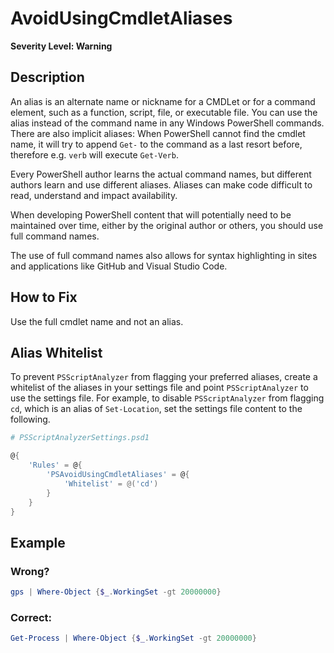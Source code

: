 # AvoidUsingCmdletAliases

**Severity Level: Warning**

## Description

An alias is an alternate name or nickname for a CMDLet or for a command element, such as a function, script, file, or executable file.
You can use the alias instead of the command name in any Windows PowerShell commands. There are also implicit aliases: When PowerShell cannot find the cmdlet name, it will try to append `Get-` to the command as a last resort before, therefore e.g. `verb` will execute `Get-Verb`.

Every PowerShell author learns the actual command names, but different authors learn and use different aliases. Aliases can make code difficult to read, understand and
impact availability.

When developing PowerShell content that will potentially need to be maintained over time, either by the original author or others, you should use full command names.

The use of full command names also allows for syntax highlighting in sites and applications like GitHub and Visual Studio Code.

## How to Fix

Use the full cmdlet name and not an alias.

## Alias Whitelist

To prevent `PSScriptAnalyzer` from flagging your preferred aliases, create a whitelist of the aliases in your settings file and point `PSScriptAnalyzer` to use the settings file. For example, to disable `PSScriptAnalyzer` from flagging `cd`, which is an alias of `Set-Location`, set the settings file content to the following.

```PowerShell
# PSScriptAnalyzerSettings.psd1

@{
    'Rules' = @{
        'PSAvoidUsingCmdletAliases' = @{
            'Whitelist' = @('cd')
        }
    }
}
```

## Example

### Wrong?

``` PowerShell
gps | Where-Object {$_.WorkingSet -gt 20000000}
```

### Correct:

``` PowerShell
Get-Process | Where-Object {$_.WorkingSet -gt 20000000}
```
